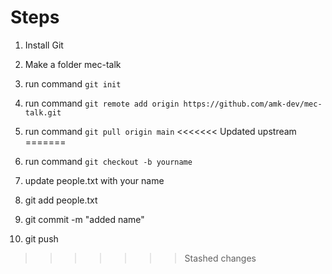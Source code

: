 # Steps

1. Install Git
2. Make a folder mec-talk
3. run command `git init`
4. run command `git remote add origin https://github.com/amk-dev/mec-talk.git`
5. run command `git pull origin main`
<<<<<<< Updated upstream
=======

6. run command `git checkout -b yourname`
7. update people.txt with your name
8. git add people.txt
9. git commit -m "added name"
10. git push
>>>>>>> Stashed changes
